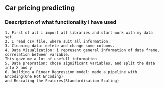 ## Car pricing predicting
###  Description of what functionality i have used

    1. First of all i import all libraries and start work with my data set.
    2. I read csv file, where suit all information.
    3. Cleaning data: delete and change some columns. 
    4. Data Visualization: i represent general information of data frame, correlation between variable. 
    This gave me a lot of usefull information
    5. Data prepration: chose significant variables, and split the data into X and y
    6. Building a Rinear Regression model: made a pipeline with Encoding(One Hot Encoding) 
    and Rescaling the Features(Standardisation Scaling)

    